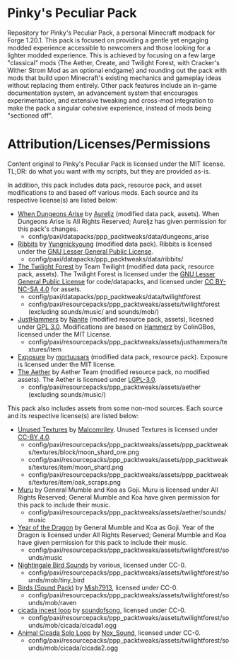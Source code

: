 # Pinky's Peculiar Pack

Repository for Pinky's Peculiar Pack, a personal Minecraft modpack for Forge 1.20.1. This pack is focused on providing a gentle yet engaging modded experience accessible to newcomers and those looking for a lighter modded experience. This is achieved by focusing on a few large "classical" mods (The Aether, Create, and Twilight Forest, with Cracker's Wither Strom Mod as an optional endgame) and rounding out the pack with mods that build upon Minecraft's existing mechanics and gameplay ideas without replacing them entirely. Other pack features include an in-game documentation system, an advancement system that encourages experimentation, and extensive tweaking and cross-mod integration to make the pack a singular cohesive experience, instead of mods being "sectioned off".

# Attribution/Licenses/Permissions

Content original to Pinky's Peculiar Pack is licensed under the MIT license. TL;DR: do what you want with my scripts, but they are provided as-is. 

In addition, this pack includes data pack, resource pack, and asset modifications to and based off various mods. Each source and its respective license(s) are listed below:

* [When Dungeons Arise](https://www.curseforge.com/minecraft/mc-mods/when-dungeons-arise) by [Aureljz](https://www.curseforge.com/members/aureljz/) (modified data pack, assets). When Dungeons Arise is All Rights Reserved; Aureljz has given permission for this pack's changes.
    * config/paxi/datapacks/ppp_packtweaks/data/dungeons_arise 
* [Ribbits](https://github.com/yungnickyoung/Ribbits) by [Yungnickyoung](https://github.com/yungnickyoung/) (modified data pack). Ribbits is licensed under the [GNU Lesser General Public License](https://github.com/yungnickyoung/Ribbits).
   * config/paxi/datapacks/ppp_packtweaks/data/ribbits/
* [The Twilight Forest](https://github.com/TeamTwilight/twilightforest) by Team Twilight (modified data pack, resource pack, assets). The Twilight Forest is licensed under the [GNU Lesser General Public License](https://github.com/TeamTwilight/twilightforest/blob/1.21.x/LICENSE) for code/datapacks, and licensed under [CC BY-NC-SA 4.0](https://github.com/TeamTwilight/twilightforest/blob/1.21.x/ASSET_LICENSE) for assets.
    * config/paxi/datapacks/ppp_packtweaks/data/twilightforest
    * config/paxi/resourcepacks/ppp_packtweaks/assets/twilightforest (excluding sounds/music/ and sounds/mob/)
* [JustHammers](https://github.com/Nanite/JustHammers) by [Nanite](https://github.com/nanite) (modified resource pack, assets), licesned under [GPL 3.0](https://github.com/Nanite/JustHammers?tab=GPL-3.0-1-ov-file#readme). Modifications are based on [Hammerz](https://github.com/ColinGBos/Hammerz) by ColinGBos, licensed under the MIT License.
   * config/paxi/resourcepacks/ppp_packtweaks/assets/justhammers/textures/item
* [Exposure](https://github.com/mortuusars/Exposure) by [mortuusars](https://github.com/mortuusars/) (modified data pack, resource pack). Exposure is licensed under the MIT license.
* [The Aether](https://github.com/The-Aether-Team/The-Aether) by Aether Team (modified resource pack, no modified assets). The Aether is licensed under [LGPL-3.0](https://github.com/The-Aether-Team/The-Aether/blob/1.20.4-develop/LICENSE.txt).
    * config/paxi/resourcepacks/ppp_packtweaks/assets/aether (excluding sounds/music/)

This pack also includes assets from some non-mod sources. Each source and its respective license(s) are listed below:

* [Unused Textures](https://github.com/malcolmriley/unused-textures) by [Malcomriley](https://github.com/malcolmriley). Unused Textures is licensed under [CC-BY 4.0](https://github.com/malcolmriley/unused-textures?tab=CC-BY-4.0-1-ov-file#readme).
    * config/paxi/resourcepacks/ppp_packtweaks/assets/ppp_packtweaks/textures/block/moon_shard_ore.png
    * config/paxi/resourcepacks/ppp_packtweaks/assets/ppp_packtweaks/textures/item/moon_shard.png
    * config/paxi/resourcepacks/ppp_packtweaks/assets/ppp_packtweaks/textures/item/oak_scraps.png
* [Muru](https://generalmumble.bandcamp.com/album/muru) by General Mumble and Koa as Goji. Muru is licensed under All Rights Reserved; General Mumble and Koa have given permission for this pack to include their music.
    * config/paxi/resourcepacks/ppp_packtweaks/assets/aether/sounds/music
* [Year of the Dragon](https://generalmumble.bandcamp.com/album/year-of-the-dragon) by General Mumble and Koa as Goji. Year of the Dragon is licensed under All Rights Reserved; General Mumble and Koa have given permission for this pack to include their music.
    * config/paxi/resourcepacks/ppp_packtweaks/assets/twilightforest/sounds/music
* [Nightingale Bird Sounds](https://archive.org/details/nightingale-bird-sounds/) by various, licensed under CC-0.
    * config/paxi/resourcepacks/ppp_packtweaks/assets/twilightforest/sounds/mob/tiny_bird
* [Birds (Sound Pack)](https://freesound.org/people/Mish7913/packs/41274/) by [Mish7913](https://freesound.org/people/Mish7913/), licensed under CC-0.
    * config/paxi/resourcepacks/ppp_packtweaks/assets/twilightforest/sounds/mob/raven
* [cicada incest loop](https://freesound.org/people/soundofsong/sounds/640718/) by [soundofsong](https://freesound.org/people/soundofsong/), licensed under CC-0.
    * config/paxi/resourcepacks/ppp_packtweaks/assets/twilightforest/sounds/mob/cicada/cicada1.ogg
* [Animal Cicada Solo Loop](https://freesound.org/people/Nox_Sound/sounds/515053/) by [Nox_Sound](https://freesound.org/people/Nox_Sound/), licensed under CC-0.
    * config/paxi/resourcepacks/ppp_packtweaks/assets/twilightforest/sounds/mob/cicada/cicada2.ogg
